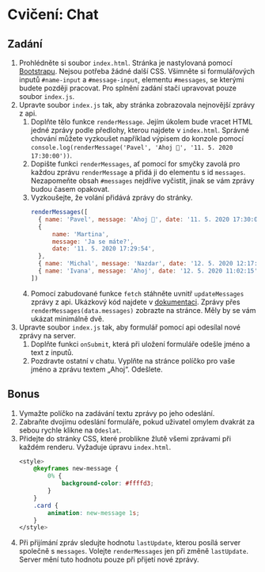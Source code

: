 # Cvičení: Chat

## Zadání

1. Prohlédněte si soubor `index.html`. Stránka je nastylovaná pomocí [Bootstrapu](https://getbootstrap.com/). Nejsou potřeba žádné další CSS. Všimněte si formulářových inputů `#name-input` a `#message-input`, elementu `#messages`, se kterými budete později pracovat. Pro splnění zadání stačí upravovat pouze soubor `index.js`.
1. Upravte soubor `index.js` tak, aby stránka zobrazovala nejnovější zprávy z api.
   1. Doplňte tělo funkce `renderMessage`. Jejím úkolem bude vracet HTML jedné zprávy podle předlohy, kterou najdete v `index.html`. Správné chování můžete vyzkoušet například výpisem do konzole pomocí `console.log(renderMessage('Pavel', 'Ahoj 👋', '11. 5. 2020 17:30:00'))`.
   1. Dopište funkci `renderMessages`, ať pomocí for smyčky zavolá pro každou zprávu `renderMessage` a přidá ji do elementu s id `messages`. Nezapomeňte obsah `#messages` nejdříve vyčistit, jinak se vám zprávy budou časem opakovat.
   1. Vyzkoušejte, že volání přidává zprávy do stránky.
      ```js
      renderMessages([
      	{ name: 'Pavel', message: 'Ahoj 👋', date: '11. 5. 2020 17:30:00' },
      	{
      		name: 'Martina',
      		message: 'Ja se máte?',
      		date: '11. 5. 2020 17:29:54',
      	},
      	{ name: 'Michal', message: 'Nazdar', date: '12. 5. 2020 12:17:21' },
      	{ name: 'Ivana', message: 'Ahoj', date: '12. 5. 2020 11:02:15' },
      ])
      ```
   1. Pomocí zabudované funkce `fetch` stáhněte uvnitř `updateMessages` zprávy z api. Ukázkový kód najdete v [dokumentaci](https://czechichat.herokuapp.com/documentation/). Zprávy přes `renderMessages(data.messages)` zobrazte na stránce. Měly by se vám ukázat minimálně dvě.
1. Upravte soubor `index.js` tak, aby formulář pomocí api odesílal nové zprávy na server.
   1. Doplňte funkci `onSubmit`, která při uložení formuláře odešle jméno a text z inputů.
   1. Pozdravte ostatní v chatu. Vyplňte na stránce políčko pro vaše jméno a zprávu textem „Ahoj“. Odešlete.

## Bonus

1. Vymažte políčko na zadávání textu zprávy po jeho odeslání.
1. Zabraňte dvojímu odeslání formuláře, pokud uživatel omylem dvakrát za sebou rychle klikne na `Odeslat`.
1. Přidejte do stránky CSS, které problikne žlutě všemi zprávami při každém renderu. Vyžaduje úpravu `index.html`.
   ```css
   <style>
       @keyframes new-message {
           0% {
               background-color: #ffffd3;
           }
       }
       .card {
           animation: new-message 1s;
       }
   </style>
   ```
1. Při přijímání zpráv sledujte hodnotu `lastUpdate`, kterou posílá server společně s `messages`. Volejte `renderMessages` jen při změně `lastUpdate`. Server mění tuto hodnotu pouze při přijetí nové zprávy.

